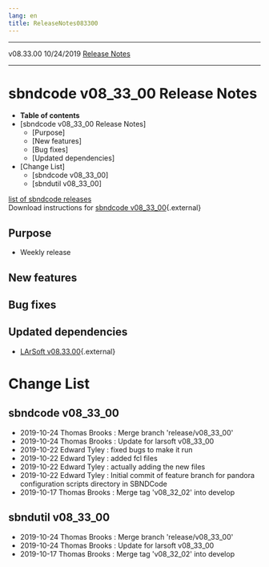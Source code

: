 ```yaml
---
lang: en
title: ReleaseNotes083300
---
```


  ----------- ------------ -- -- ------------------------------------------------------
  v08.33.00   10/24/2019         [Release Notes](ReleaseNotes083300.html)
  ----------- ------------ -- -- ------------------------------------------------------



sbndcode v08\_33\_00 Release Notes
======================================================================================

-   **Table of contents**
-   [sbndcode v08\_33\_00 Release
    Notes]
    -   [Purpose]
    -   [New features]
    -   [Bug fixes]
    -   [Updated dependencies]
-   [Change List]
    -   [sbndcode v08\_33\_00]
    -   [sbndutil v08\_33\_00]

[list of sbndcode
releases](List_of_SBND_code_releases.html)\
Download instructions for [sbndcode
v08\_33\_00](http://scisoft.fnal.gov/scisoft/bundles/sbnd/v08_33_00/sbndcode-v08_33_00.html){.external}



Purpose
----------------------------------

-   Weekly release



New features
--------------------------------------------



Bug fixes
--------------------------------------



Updated dependencies
------------------------------------------------------------

-   [LArSoft
    v08.33.00](https://cdcvs.fnal.gov/redmine/projects/larsoft/wiki/ReleaseNotes083300){.external}



Change List
==========================================



sbndcode v08\_33\_00
----------------------------------------------------------

-   2019-10-24 Thomas Brooks : Merge branch \'release/v08\_33\_00\'
-   2019-10-24 Thomas Brooks : Update for larsoft v08\_33\_00
-   2019-10-22 Edward Tyley : fixed bugs to make it run
-   2019-10-22 Edward Tyley : added fcl files
-   2019-10-22 Edward Tyley : actually adding the new files
-   2019-10-22 Edward Tyley : Initial commit of feature branch for
    pandora configuration scripts directory in SBNDCode
-   2019-10-17 Thomas Brooks : Merge tag \'v08\_32\_02\' into develop



sbndutil v08\_33\_00
----------------------------------------------------------

-   2019-10-24 Thomas Brooks : Merge branch \'release/v08\_33\_00\'
-   2019-10-24 Thomas Brooks : Update for larsoft v08\_33\_00
-   2019-10-17 Thomas Brooks : Merge tag \'v08\_32\_02\' into develop
